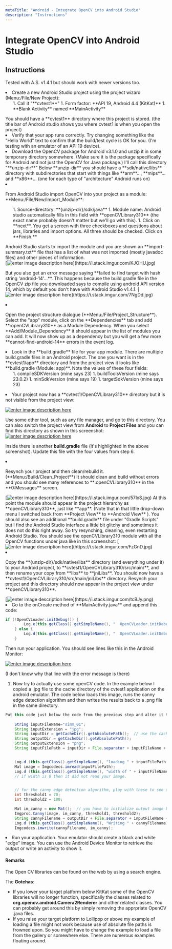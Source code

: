 ```yaml
---
metaTitle: "Android - Integrate OpenCV into Android Studio"
description: "Instructions"
---
```


# Integrate OpenCV into Android Studio



## Instructions


Tested with A.S. v1.4.1 but should work with newer versions too.

<li>
Create a new Android Studio project using the project wizard (Menu:/File/New Project):
<ul>
1. Call it "**cvtest1**"
1. Form factor:  **API 19, Android 4.4 (KitKat)**
1. **Blank Activity** named **MainActivity**
</ul>
You should have a **cvtest1** directory where this project is stored.  (the title bar of Android studio shows you where cvtest1 is when you open the project)
</li>

<li>
Verify that your app runs correctly.  Try changing something like the "Hello World" text to confirm that the build/test cycle is OK for you.  (I'm testing with an emulator of an API 19 device).
</li>
<li>
Download the OpenCV package for Android v3.1.0 and unzip it in some temporary directory somewhere.  (Make sure it is the package specifically for Android and not just the OpenCV for Java package.)  I'll call this directory "**unzip-dir**"  Below **unzip-dir** you should have a **sdk/native/libs** directory with subdirectories that start with things like **arm**..., **mips**... and **x86**...  (one for each type of "architecture" Android runs on)
</li>
<li>
<p>From Android Studio import OpenCV into your project as a module:
**Menu:/File/New/Import_Module**:</p>
<ul>
1. Source-directory: **{unzip-dir}/sdk/java**
1. Module name:  Android studio automatically fills in this field with **openCVLibrary310** (the exact name probably doesn't matter but we'll go with this).
1. Click on **next**.  You get a screen with three checkboxes and questions about jars, libraries and import options.  All three should be checked.  Click on **Finish.**
</ul>
<p>Android Studio starts to import the module and you are shown an **import-summary.txt** file that has a list of what was not imported (mostly javadoc files) and other pieces of information.<br />
[<img src="https://i.stack.imgur.com/KJOHU.jpg" alt="enter image description here" />](https://i.stack.imgur.com/KJOHU.jpg)</p>
<p>But you also get an error message saying **failed to find target with hash string 'android-14'...**.  This happens because the build.gradle file in the OpenCV zip file you downloaded says to compile using android API version 14,
which by default you don't have with Android Studio v1.4.1.
[<img src="https://i.stack.imgur.com/7NgDd.jpg" alt="enter image description here" />](https://i.stack.imgur.com/7NgDd.jpg)</p>
</li>

<li>
<p>Open the project structure dialogue (**Menu:/File/Project_Structure**).  Select the "app" module, click on the **Dependencies** tab and add **:openCVLibrary310** as a Module Dependency.  When you select **Add/Module_Dependency** it should appear in the list of modules you can add.
It will now show up as a dependency but you will get a few more **cannot-find-android-14** errors in the event log.</p>
</li>
<li>
Look in the **build.gradle** file for your app module.  There are multiple build.gradle files in an Android project.  The one you want is in the **cvtest1/app** directory and from the project view it looks like **build.gradle (Module: app)**.  Note the values of these four fields:
<ul>
1. compileSDKVersion  (mine says 23)
1. buildToolsVersion (mine says 23.0.2)
1. minSdkVersion (mine says 19)
1. targetSdkVersion (mine says 23)
</ul>
</li>
<li>
Your project now has a **cvtest1/OpenCVLibrary310** directory but it is not visible from the project view:
</li>

[<img src="https://i.stack.imgur.com/eOoy4.png" alt="enter image description here" />](https://i.stack.imgur.com/eOoy4.png)

Use some other tool, such as any file manager, and go to this directory.  You can also switch the project view from **Android** to **Project Files** and you can find this directory as shown in this screenshot:
[<img src="https://i.stack.imgur.com/vpSVn.png" alt="enter image description here" />](https://i.stack.imgur.com/vpSVn.png)

Inside there is another **build.gradle** file (it's highlighted in the above screenshot).  Update this file with the four values from step 6.

<li>
<p>Resynch your project and then clean/rebuild it.  (**Menu:/Build/Clean_Project**)    It should clean and build without errors
and you should see many references to **:openCVLibrary310** in the **0:Messages** screen.</p>
[<img src="https://i.stack.imgur.com/57IxS.jpg" alt="enter image description here" />](https://i.stack.imgur.com/57IxS.jpg)
At this point the module should appear in the project hierarchy as **openCVLibrary310**, just like **app**.  (Note that in that little drop-down menu I switched back from **Project View** to **Android View** ).  You should also see an additional **build.gradle** file under "Gradle Scripts" but I find the Android Studio interface a little bit glitchy and sometimes it does not do this right away.  So try resynching, cleaning, even restarting Android Studio.
You should see the openCVLibrary310 module with all the OpenCV functions under java like in this screenshot:
[<img src="https://i.stack.imgur.com/FzGnD.jpg" alt="enter image description here" />](https://i.stack.imgur.com/FzGnD.jpg)
</li>
<li>
<p>Copy the **{unzip-dir}/sdk/native/libs** directory (and everything under it) to your Android project, to **cvtest1/OpenCVLibrary310/src/main/**, and then rename your copy
from **libs** to **jniLibs**.  You should now have a **cvtest1/OpenCVLibrary310/src/main/jniLibs** directory.  Resynch your project and this directory should now
appear in the project view under **openCVLibrary310**.</p>
[<img src="https://i.stack.imgur.com/tcBJy.png" alt="enter image description here" />](https://i.stack.imgur.com/tcBJy.png)
</li>
<li>
Go to the onCreate method of **MainActivity.java** and append this code:
</li>

```java
if (!OpenCVLoader.initDebug()) {
        Log.e(this.getClass().getSimpleName(), "  OpenCVLoader.initDebug(), not working.");
    } else {
        Log.d(this.getClass().getSimpleName(), "  OpenCVLoader.initDebug(), working.");
    }

```

Then run your application.  You should see lines like this in the Android Monitor:

[<img src="https://i.stack.imgur.com/Tqz9H.jpg" alt="enter image description here" />](https://i.stack.imgur.com/Tqz9H.jpg)

(I don't know why that line with the error message is there)

1. Now try to actually use some openCV code.  In the example below I copied a .jpg file to the cache directory of the cvtest1 application on the android emulator.  The code below loads this image, runs the canny edge detection algorithm and then writes the results back to a .png file in the same directory.

```java
Put this code just below the code from the previous step and alter it to match your own files/directories.
 
    String inputFileName="simm_01";
    String inputExtension = "jpg";
    String inputDir = getCacheDir().getAbsolutePath();  // use the cache directory for i/o
    String outputDir = getCacheDir().getAbsolutePath();
    String outputExtension = "png";
    String inputFilePath = inputDir + File.separator + inputFileName + "." + inputExtension;


    Log.d (this.getClass().getSimpleName(), "loading " + inputFilePath + "...");
    Mat image = Imgcodecs.imread(inputFilePath);  
    Log.d (this.getClass().getSimpleName(), "width of " + inputFileName + ": " + image.width());
    // if width is 0 then it did not read your image.


    // for the canny edge detection algorithm, play with these to see different results
    int threshold1 = 70;
    int threshold2 = 100;

    Mat im_canny = new Mat();  // you have to initialize output image before giving it to the Canny method
    Imgproc.Canny(image, im_canny, threshold1, threshold2);
    String cannyFilename = outputDir + File.separator + inputFileName + "_canny-" + threshold1 + "-" + threshold2 + "." + outputExtension;
    Log.d (this.getClass().getSimpleName(), "Writing " + cannyFilename);
    Imgcodecs.imwrite(cannyFilename, im_canny);

```


<li>Run your application.  Your emulator should create a black and white "edge" image.  You can use the Android Device Monitor
to retrieve the output or write an activity to show it.</li>



#### Remarks


The Open CV libraries can be found on the web by using a search engine.

The **Gotchas**:

- If you lower your target platform below KitKat some of the OpenCV libraries will no longer function, specifically the classes related to **org.opencv.android.Camera2Renderer** and other related classes.  You can probably get around this by simply removing the apprpriate OpenCV .java files.
- If you raise your target platform to Lollipop or above my example of loading a file might not work because use of absolute file paths is frowned upon.  So you might have to change the example to load a file from the gallery or somewhere else.  There are numerous examples floating around.

